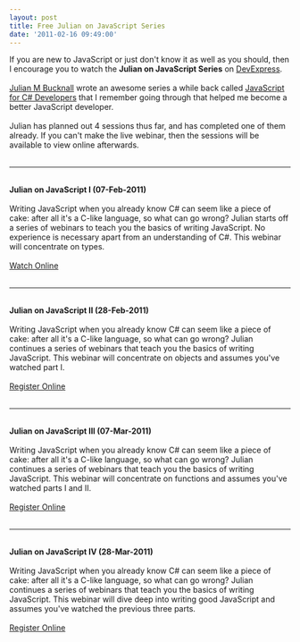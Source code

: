 ```yaml
---
layout: post
title: Free Julian on JavaScript Series
date: '2011-02-16 09:49:00'
---
```


If you are new to JavaScript or just don't know it as well as you should, then I encourage you to watch the <b>Julian on JavaScript Series</b> on <a href="http://www.devexpress.com/">DevExpress</a>.<br><br><a href="http://twitter.com/JMBucknall">Julian M Bucknall</a> wrote an awesome series a while back called <a href="http://blog.boyet.com/blog/javascriptlessons/">JavaScript for C# Developers</a> that I remember going through that helped me become a better JavaScript developer.<br><br>Julian has planned out 4 sessions thus far, and has completed one of them already. If you can't make the live webinar, then the sessions will be available to view online afterwards.<br><br><hr><br><b>Julian on JavaScript I (07-Feb-2011)</b><br><br>Writing JavaScript when you already know C# can seem like a piece of cake: after all it's a C-like language, so what can go wrong? Julian starts off a series of webinars to teach you the basics of writing JavaScript. No experience is necessary apart from an understanding of C#. This webinar will concentrate on types.<br><br><a href="http://tv.devexpress.com/#JulianOnJavaScript1Webinar" target="_blank">Watch Online</a><br><br><hr><br><b>Julian on JavaScript II (28-Feb-2011)</b><br><br>Writing JavaScript when you already know C# can seem like a piece of cake: after all it's a C-like language, so what can go wrong? Julian continues a series of webinars that teach you the basics of writing JavaScript. This webinar will concentrate on objects and assumes you've watched part I.<br><br><a href="https://www3.gotomeeting.com/register/676182134" target="_blank">Register Online</a><br><br><hr><br><b>Julian on JavaScript III (07-Mar-2011)</b><br><br>Writing JavaScript when you already know C# can seem like a piece of cake: after all it's a C-like language, so what can go wrong? Julian continues a series of webinars that teach you the basics of writing JavaScript. This webinar will concentrate on functions and assumes you've watched parts I and II.<br><br><a href="https://www3.gotomeeting.com/register/135507046" target="_blank">Register Online</a><br><br><hr><br><b>Julian on JavaScript IV (28-Mar-2011)</b><br><br>Writing JavaScript when you already know C# can seem like a piece of cake: after all it's a C-like language, so what can go wrong? Julian continues a series of webinars that teach you the basics of writing JavaScript. This webinar will dive deep into writing good JavaScript and assumes you've watched the previous three parts.<br><br><a href="https://www3.gotomeeting.com/register/201492294" target="_blank">Register Online</a><br><br>